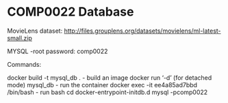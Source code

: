 # COMP0022 Database
MovieLens dataset:  http://files.grouplens.org/datasets/movielens/ml-latest-small.zip

MYSQL -root password: comp0022

Commands:

docker build -t mysql_db . - build an image
docker run ‘-d’ (for detached mode) mysql_db  - run the container
docker exec -it ee4a85ad7bbd /bin/bash - run bash
cd docker-entrypoint-initdb.d 
mysql -pcomp0022
